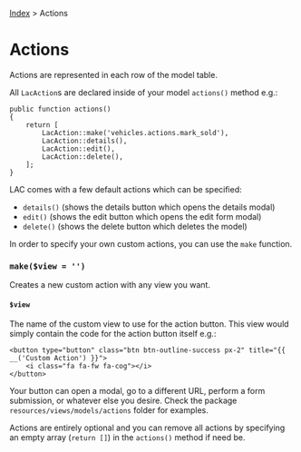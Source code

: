 [Index](readme.md) > Actions

# Actions

Actions are represented in each row of the model table.

All `LacAction`s are declared inside of your model `actions()` method e.g.:

    public function actions()
    {
        return [
            LacAction::make('vehicles.actions.mark_sold'),
            LacAction::details(),
            LacAction::edit(),
            LacAction::delete(),
        ];
    }
    
LAC comes with a few default actions which can be specified:

- `details()` (shows the details button which opens the details modal)
- `edit()` (shows the edit button which opens the edit form modal)
- `delete()` (shows the delete button which deletes the model)

In order to specify your own custom actions, you can use the `make` function.

### `make($view = '')`

Creates a new custom action with any view you want.

#### `$view`

The name of the custom view to use for the action button. This view would simply contain the code for the action button itself e.g.:

    <button type="button" class="btn btn-outline-success px-2" title="{{ __('Custom Action') }}">
        <i class="fa fa-fw fa-cog"></i>
    </button>

Your button can open a modal, go to a different URL, perform a form submission, or whatever else you desire. Check the package `resources/views/models/actions` folder for examples.

Actions are entirely optional and you can remove all actions by specifying an empty array (`return []`) in the `actions()` method if need be.
